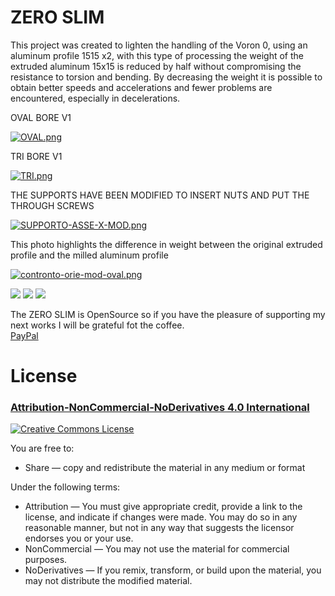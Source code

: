 # ZERO SLIM


This project was created to lighten the handling of the Voron 0, using an aluminum profile 1515 x2, with this type of processing the weight of the extruded aluminum 15x15 is reduced by half without compromising the resistance to torsion and bending.
By decreasing the weight it is possible to obtain better speeds and accelerations and fewer problems are encountered, especially in decelerations.

OVAL BORE V1

[![OVAL.png](https://i.postimg.cc/MKvsvPyx/OVAL.png)](https://postimg.cc/QHZgzq4n)

TRI BORE V1

[![TRI.png](https://i.postimg.cc/8PpS9SQ4/TRI.png)](https://postimg.cc/py6453d5)


THE SUPPORTS HAVE BEEN MODIFIED TO INSERT NUTS AND PUT THE THROUGH SCREWS

[![SUPPORTO-ASSE-X-MOD.png](https://i.postimg.cc/Mpn00f8L/SUPPORTO-ASSE-X-MOD.png)](https://postimg.cc/ZWhy4RnP)

This photo highlights the difference in weight between the original extruded profile and the milled aluminum profile

[![contronto-orie-mod-oval.png](https://i.postimg.cc/2SmjGkCQ/contronto-orie-mod-oval.png)](https://postimg.cc/JG6W4WD0)


![](IMG/displays.png)
![](IMG/Orbiter_menu.png)
![](IMG/home_ele_sch.png)

The ZERO SLIM is OpenSource so if you have the pleasure of supporting my next works I will be grateful fot the coffee.  
[PayPal](https://www.paypal.me/adelaidecat?locale.x=it_IT)

# License 
### [Attribution-NonCommercial-NoDerivatives 4.0 International](https://creativecommons.org/licenses/by-nc-nd/4.0/)
<a rel="license" href="http://creativecommons.org/licenses/by-nc-nd/4.0/"><img alt="Creative Commons License" style="border-width:0" src="https://i.creativecommons.org/l/by-nc-nd/4.0/88x31.png" /></a><br />

You are free to:
- Share — copy and redistribute the material in any medium or format

Under the following terms:
- Attribution — You must give appropriate credit, provide a link to the license, and indicate if changes were made. You may do so in any reasonable manner, but not in any way that suggests the licensor endorses you or your use.
- NonCommercial — You may not use the material for commercial purposes.
- NoDerivatives — If you remix, transform, or build upon the material, you may not distribute the modified material.

